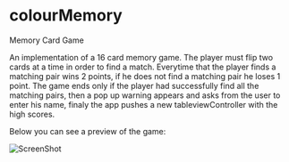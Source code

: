 # colourMemory
Memory Card Game

An implementation of a 16 card memory game. 
The player must flip two cards at a time in order to find a match. 
Everytime that the player finds a matching pair wins 2 points, if he does not find a matching pair he loses 1 point.
The game ends only if the player had successfully find all the matching pairs, then a pop up warning appears and asks from 
the user to enter his name, finaly the app pushes a new tableviewController with the high scores.



Below you can see a preview of the game:

![ScreenShot](https://cloud.githubusercontent.com/assets/2478249/13667281/42aa694a-e6be-11e5-88a5-89ee74b51a0d.gif)
